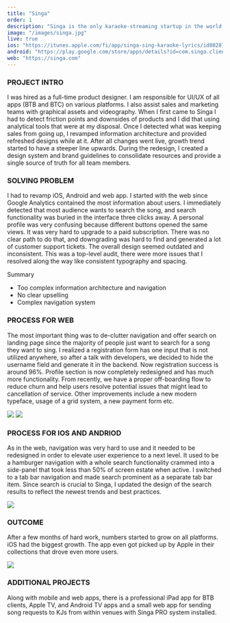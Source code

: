 ```yaml
---
title: "Singa"
order: 1
description: "Singa is the only karaoke-streaming startup in the world offering a fresh and new singing experience."
image: "/images/singa.jpg"
live: true
ios: "https://itunes.apple.com/fi/app/singa-sing-karaoke-lyrics/id802874608?mt=8" 
android: "https://play.google.com/store/apps/details?id=com.singa.client&hl=en"
web: "https://singa.com"
---
```

### PROJECT INTRO
I was hired as a full-time product designer. I am responsible for UI/UX of all apps (BTB and BTC) on various platforms. I also assist sales and marketing teams with graphical assets and videography.
When I first came to Singa I had to detect friction points and downsides of products and I did that using analytical tools that were at my disposal. Once I detected what was keeping sales from going up, I revamped information architecture and provided refreshed designs while at it. After all changes went live, growth trend started to have a steeper line upwards. During the redesign, I created a design system and brand guidelines to consolidate resources and provide a single source of truth for all team members.

### SOLVING PROBLEM
I had to revamp iOS, Android and web app. I started with the web since Google Analytics contained the most information about users. I immediately detected that most audience wants to search the song, and search functionality was buried in the interface three clicks away. A personal profile was very confusing because different buttons opened the same views. It was very hard to upgrade to a paid subscription. There was no clear path to do that, and downgrading was hard to find and generated a lot of customer support tickets. The overall design seemed outdated and inconsistent. This was a top-level audit, there were more issues that I resolved along the way like consistent typography and spacing.

Summary

- Too complex information architecture and navigation
- No clear upselling
- Complex navigation system

### PROCESS FOR WEB
The most important thing was to de-clutter navigation and offer search on landing page since the majority of people just want to search for a song they want to sing.
I realized a registration form has one input that is not utilized anywhere, so after a talk with developers, we decided to hide the username field and generate it in the backend. Now registration success is around 96%.
Profile section is now completely redesigned and has much more functionality. From recently, we have a proper off-boarding flow to reduce churn and help users resolve potential issues that might lead to cancellation of service.
Other improvements include a new modern typeface, usage of a grid system, a new payment form etc.

<img class="image-spacer" src="/images/singa_web_mockups.jpg">
<img src="/images/singa_web.jpg">

### PROCESS FOR IOS AND ANDRIOD
As in the web, navigation was very hard to use and it needed to be redesigned in order to elevate user experience to a next level. It used to be a hamburger navigation with a whole search functionality crammed into a side-panel that took less than 50% of screen estate when active. I switched to a tab bar navigation and made search prominent as a separate tab bar item. Since search is crucial to Singa, I updated the design of the search results to reflect the newest trends and best practices.

<img class="image-spacer" src="/images/singa_mobile.jpg">

### OUTCOME
After a few months of hard work, numbers started to grow on all platforms. iOS had the biggest growth. The app even got picked up by Apple in their collections that drove even more users.

<img class="image-spacer" src="/images/singa_promo.jpg">

### ADDITIONAL PROJECTS
Along with mobile and web apps, there is a professional iPad app for BTB clients, Apple TV, and Android TV apps and a small web app for sending song requests to KJs from within venues with Singa PRO system installed.